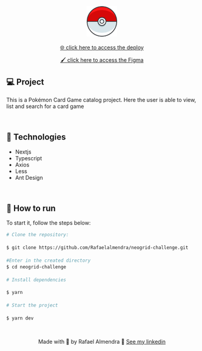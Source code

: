 <div align="center">
  <img src="github/icon.png" width="80px" />
</div>

<br/>

<div align="center">
  <a href="https://pokemon-universe.vercel.app/" target="_blank">
    🌐 click here to access the deploy
  </a>
</div>

<p align="center">
  <a href="https://pokemon-universe.vercel.app/" target="_blank">
    🖌️ click here to access the Figma
  </a>
</p>

## 💻 Project

This is a Pokémon Card Game catalog project. Here the user is able to view, list and search for a card game

<br>

## 🧪 Technologies

- Nextjs
- Typescript
- Axios
- Less
- Ant Design

<br>

## 🚀 How to run

To start it, follow the steps below:

```bash
# Clone the repository:

$ git clone https://github.com/Rafaelalmendra/neogrid-challenge.git

#Enter in the created directory
$ cd neogrid-challenge

# Install dependencies

$ yarn

# Start the project

$ yarn dev
```

<br>

<div align="center">

Made with 💜 by Rafael Almendra 👋 [See my linkedin](https://www.linkedin.com/in/rafaelalmendraa/)

</div>

